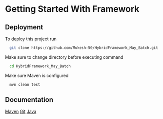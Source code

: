 
# Getting Started With Framework

## Deployment

To deploy this project run

```bash
  git clone https://github.com/Mukesh-50/HybridFramework_May_Batch.git
```

Make sure to change directory before executing command

```bash
  cd HybridFramework_May_Batch
```
Make sure Maven is configured

```bash
  mvn clean test
```

## Documentation

[Maven](https://maven.apache.org/download.cgi)
[Git](https://git-scm.com/downloads)
[Java](https://www.oracle.com/java/technologies/javase/jdk17-archive-downloads.html)

